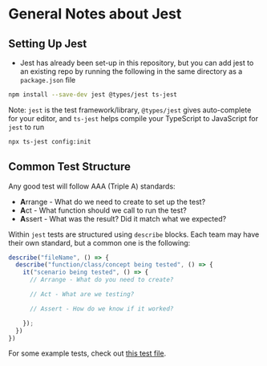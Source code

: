 # General Notes about Jest

## Setting Up Jest
- Jest has already been set-up in this repository, but you can add jest to an existing repo by running the following in the same directory as a `package.json` file

```sh
npm install --save-dev jest @types/jest ts-jest
```

Note: `jest` is the test framework/library, `@types/jest` gives auto-complete for your editor, and `ts-jest` helps compile your TypeScript to JavaScript for `jest` to run

```sh
npx ts-jest config:init
```

## Common Test Structure

Any good test will follow AAA (Triple A) standards:

- **A**rrange - What do we need to create to set up the test?
- **A**ct - What function should we call to run the test?
- **A**ssert - What was the result? Did it match what we expected?

Within `jest` tests are structured using `describe` blocks. Each team may have their own standard, but a common one is the following:

```ts
describe("fileName", () => {
  describe("function/class/concept being tested", () => {
    it("scenario being tested", () => {
      // Arrange - What do you need to create?

      // Act - What are we testing?

      // Assert - How do we know if it worked?

    });
  })
})
```

For some example tests, check out [this test file](../01-testing/src/math.spec.ts).

